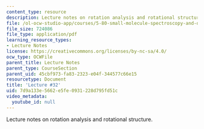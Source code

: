 ```yaml
---
content_type: resource
description: Lecture notes on rotation analysis and rotational structure.
file: /ol-ocw-studio-app/courses/5-80-small-molecule-spectroscopy-and-dynamics-fall-2008/7d9a133e5662e5fe0931228d795fd51c_32_580ln_fa08.pdf
file_size: 724086
file_type: application/pdf
learning_resource_types:
- Lecture Notes
license: https://creativecommons.org/licenses/by-nc-sa/4.0/
ocw_type: OCWFile
parent_title: Lecture Notes
parent_type: CourseSection
parent_uid: 45cbf973-fa83-2323-e04f-344577c66e15
resourcetype: Document
title: 'Lecture #32'
uid: 7d9a133e-5662-e5fe-0931-228d795fd51c
video_metadata:
  youtube_id: null
---
```

Lecture notes on rotation analysis and rotational structure.